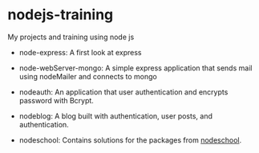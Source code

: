 # nodejs-training
My projects and training using node js

- node-express: A first look at express

- node-webServer-mongo: A simple express application that sends mail using nodeMailer and connects to mongo

- nodeauth: An application that user authentication and encrypts password with Bcrypt.

- nodeblog: A blog built with authentication, user posts, and authentication.

- nodeschool: Contains solutions for the packages from [nodeschool](http://nodeschool.io).
